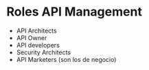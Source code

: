 # Roles API Management


* API Architects
* API Owner
* API developers
* Security Architects
* API Marketers (son los de negocio)
